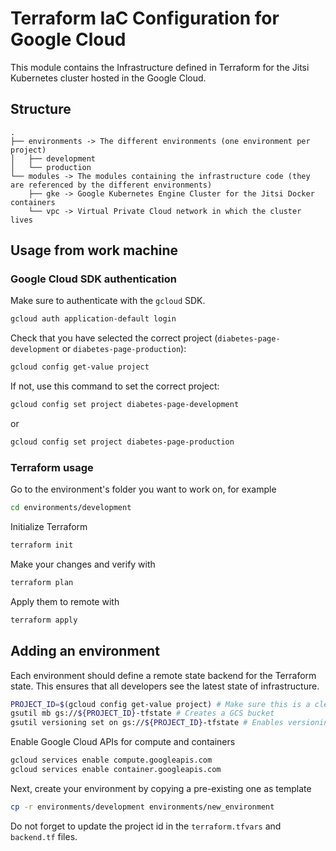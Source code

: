 # Terraform IaC Configuration for Google Cloud

This module contains the Infrastructure defined in Terraform for the Jitsi Kubernetes cluster hosted in the Google Cloud.

## Structure

```
.
├── environments -> The different environments (one environment per project)
│   ├── development
│   └── production
└── modules -> The modules containing the infrastructure code (they are referenced by the different environments)
    ├── gke -> Google Kubernetes Engine Cluster for the Jitsi Docker containers
    └── vpc -> Virtual Private Cloud network in which the cluster lives
```

## Usage from work machine

### Google Cloud SDK authentication

Make sure to authenticate with the `gcloud` SDK.
```sh
gcloud auth application-default login
```

Check that you have selected the correct project (`diabetes-page-development` or `diabetes-page-production`):
```sh
gcloud config get-value project
```

If not, use this command to set the correct project:
```sh
gcloud config set project diabetes-page-development
```
or
```sh
gcloud config set project diabetes-page-production
```

### Terraform usage

Go to the environment's folder you want to work on, for example

```sh
cd environments/development
```

Initialize Terraform
```sh
terraform init
```

Make your changes and verify with
```sh
terraform plan
```

Apply them to remote with
```sh
terraform apply
```

## Adding an environment

Each environment should define a remote state backend for the Terraform state. This ensures that all developers see the latest state of infrastructure.

```sh
PROJECT_ID=$(gcloud config get-value project) # Make sure this is a clean project
gsutil mb gs://${PROJECT_ID}-tfstate # Creates a GCS bucket
gsutil versioning set on gs://${PROJECT_ID}-tfstate # Enables versioning on the bucket
```

Enable Google Cloud APIs for compute and containers
```sh
gcloud services enable compute.googleapis.com
gcloud services enable container.googleapis.com
```

Next, create your environment by copying a pre-existing one as template
```sh
cp -r environments/development environments/new_environment
```

Do not forget to update the project id in the `terraform.tfvars` and `backend.tf` files.
